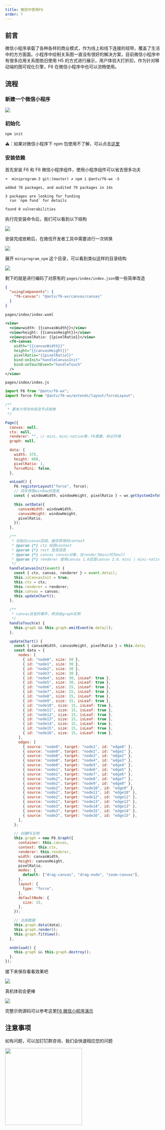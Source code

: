 ```yaml
---
title: 微信中使用F6
order: 7
---
```


## 前言

微信小程序承载了各种各样的商业模式，作为线上和线下连接的纽带，覆盖了生活中的方方面面。小程序中绘制关系图一直没有很好的解决方案，目前微信小程序中有很多应用关系图依旧使用 H5 的方式进行展示，用户体验大打折扣，作为针对移动端的图可视化引擎，F6 在微信小程序中也可以流畅使用。

## 流程

### 新建一个微信小程序

![](https://gw.alipayobjects.com/mdn/rms_5c3b4a/afts/img/A*9YXpSqJ9jAkAAAAAAAAAAAAAARQnAQ)

### 初始化

```
npm init
```

⚠️：如果对微信小程序下 npm 包使用不了解，可以点击[这里](https://developers.weixin.qq.com/miniprogram/dev/devtools/npm.html)

### 安装依赖

首先安装 F6 和 F6 微信小程序组件，使用小程序组件可以省去很多功夫

```
➜  miniprogram-3 git:(master) ✗ npm i @antv/f6-wx -S

added 78 packages, and audited 79 packages in 14s

3 packages are looking for funding
  run `npm fund` for details

found 0 vulnerabilities

```

执行完安装命令后，我们可以看到以下结构

![](https://gw.alipayobjects.com/mdn/rms_5c3b4a/afts/img/A*0tb7QrHWRn4AAAAAAAAAAAAAARQnAQ)

安装完成依赖后，在微信开发者工具中需要进行一次转换

![](https://gw.alipayobjects.com/mdn/rms_5c3b4a/afts/img/A*rL7VRpSJD10AAAAAAAAAAAAAARQnAQ)

展开 `miniprogram_npm` 这个目录，可以看到类似这样的目录结构

![](https://gw.alipayobjects.com/mdn/rms_5c3b4a/afts/img/A*Sip7RpVOvcIAAAAAAAAAAAAAARQnAQ)

剩下的就是进行编码了对原有的 `pages/index/index.json`做一些简单改造

```json
{
  "usingComponents": {
    "f6-canvas": "@antv/f6-wx/canvas/canvas"
  }
}
```

`pages/index/index.wxml`

```xml
<view>
  <view>width: {{canvasWidth}}</view>
  <view>height: {{canvasHeight}}</view>
  <view>pixelRatio: {{pixelRatio}}</view>
  <f6-canvas
    width="{{canvasWidth}}"
    height="{{canvasHeight}}"
    pixelRatio="{{pixelRatio}}"
    bind:onInit="handleCanvasInit"
    bind:onTouchEvent="handleTouch"
  />
</view>
```

`pages/index/index.js`

```javascript
import F6 from "@antv/f6-wx";
import force from "@antv/f6-wx/extends/layout/forceLayout";

/**
 * 基本力导向布局及节点拖拽
 */

Page({
  canvas: null,
  ctx: null,
  renderer: "", // mini、mini-native等，F6需要，标记环境
  graph: null,

  data: {
    width: 375,
    height: 600,
    pixelRatio: 1,
    forceMini: false,
  },

  onLoad() {
    F6.registerLayout("force", force);
    // 同步获取window的宽高
    const { windowWidth, windowHeight, pixelRatio } = wx.getSystemInfoSync();

    this.setData({
      canvasWidth: windowWidth,
      canvasHeight: windowHeight,
      pixelRatio,
    });
  },

  /**
   * 初始化cnavas回调，缓存获得的context
   * @param {*} ctx 绘图context
   * @param {*} rect 宽高信息
   * @param {*} canvas canvas对象，在render为mini时为null
   * @param {*} renderer 使用canvas 1.0还是canvas 2.0，mini | mini-native
   */
  handleCanvasInit(event) {
    const { ctx, canvas, renderer } = event.detail;
    this.isCanvasInit = true;
    this.ctx = ctx;
    this.renderer = renderer;
    this.canvas = canvas;
    this.updateChart();
  },

  /**
   * canvas派发的事件，转派给graph实例
   */
  handleTouch(e) {
    this.graph && this.graph.emitEvent(e.detail);
  },

  updateChart() {
    const { canvasWidth, canvasHeight, pixelRatio } = this.data;
    const data = {
      nodes: [
        { id: "node0", size: 50 },
        { id: "node1", size: 30 },
        { id: "node2", size: 30 },
        { id: "node3", size: 30 },
        { id: "node4", size: 30, isLeaf: true },
        { id: "node5", size: 30, isLeaf: true },
        { id: "node6", size: 15, isLeaf: true },
        { id: "node7", size: 15, isLeaf: true },
        { id: "node8", size: 15, isLeaf: true },
        { id: "node9", size: 15, isLeaf: true },
        { id: "node10", size: 15, isLeaf: true },
        { id: "node11", size: 15, isLeaf: true },
        { id: "node12", size: 15, isLeaf: true },
        { id: "node13", size: 15, isLeaf: true },
        { id: "node14", size: 15, isLeaf: true },
        { id: "node15", size: 15, isLeaf: true },
        { id: "node16", size: 15, isLeaf: true },
      ],
      edges: [
        { source: "node0", target: "node1", id: "edge0" },
        { source: "node0", target: "node2", id: "edge1" },
        { source: "node0", target: "node3", id: "edge2" },
        { source: "node0", target: "node4", id: "edge3" },
        { source: "node0", target: "node5", id: "edge4" },
        { source: "node1", target: "node6", id: "edge5" },
        { source: "node1", target: "node7", id: "edge6" },
        { source: "node2", target: "node8", id: "edge7" },
        { source: "node2", target: "node9", id: "edge8" },
        { source: "node2", target: "node10", id: "edge9" },
        { source: "node2", target: "node11", id: "edge10" },
        { source: "node2", target: "node12", id: "edge11" },
        { source: "node2", target: "node13", id: "edge12" },
        { source: "node3", target: "node14", id: "edge13" },
        { source: "node3", target: "node15", id: "edge14" },
        { source: "node3", target: "node16", id: "edge15" },
      ],
    };

    // 创建F6实例
    this.graph = new F6.Graph({
      container: this.canvas,
      context: this.ctx,
      renderer: this.renderer,
      width: canvasWidth,
      height: canvasHeight,
      pixelRatio,
      modes: {
        default: ["drag-canvas", "drag-node", "zoom-canvas"],
      },
      layout: {
        type: "force",
      },
      defaultNode: {
        size: 15,
      },
    });

    // 注册数据
    this.graph.data(data);
    this.graph.render();
    this.graph.fitView();
  },

  onUnload() {
    this.graph && this.graph.destroy();
  },
});
```

接下来保存看看效果吧 <br/>

![](https://gw.alipayobjects.com/mdn/rms_5c3b4a/afts/img/A*KPjqSIAo9J4AAAAAAAAAAAAAARQnAQ)

真机体验会更棒

![](https://gw.alipayobjects.com/mdn/rms_5c3b4a/afts/img/A*gyGjSr9o1QQAAAAAAAAAAAAAARQnAQ)

完整示例源码可以参考这里[F6 微信小程序演示](https://github.com/antvis/F6/tree/master/packages/examples-wx/package-general-graph/pages/general-graph/basic-force-directed)

## 注意事项

如有问题，可以加钉钉群咨询，我们会快速相应您的问题 ![]()

<p>
    <img src='https://gw.alipayobjects.com/mdn/rms_5c3b4a/afts/img/A*wEQkTKK9GgMAAAAAAAAAAAAAARQnAQ' style='width:250px;display:inline-block;vertical-align:top;' alt='' />
</p>
